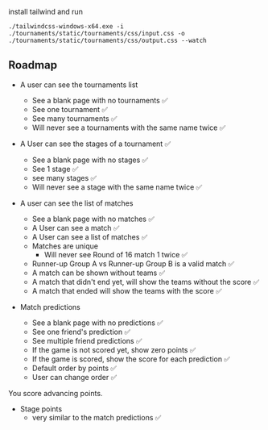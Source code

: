 install tailwind and run

```
./tailwindcss-windows-x64.exe -i ./tournaments/static/tournaments/css/input.css -o ./tournaments/static/tournaments/css/output.css --watch
```


## Roadmap
- A user can see the tournaments list
  - See a blank page with no tournaments ✅
  - See one tournament ✅
  - See many tournaments ✅
  - Will never see a tournaments with the same name twice ✅


- A User can see the stages of a tournament ✅
  - See a blank page with no stages ✅
  - See 1 stage ✅
  - see many stages ✅
  - Will never see a stage with the same name twice ✅


- A user can see the list of matches
  - See a blank page with no matches ✅
  - A User can see a match ✅
  - A User can see a list of matches ✅
  - Matches are unique 
    -  Will never see Round of 16 match 1 twice ✅
  - Runner-up Group A vs Runner-up Group B is a valid match ✅
  - A match can be shown without teams ✅
  - A match that didn't end yet, will show the teams without the score ✅
  - A match that ended will show the teams with the score ✅

  
- Match predictions
  - See a blank page with no predictions ✅
  - See one friend's prediction ✅
  - See multiple friend predictions ✅
  - If the game is not scored yet, show zero points ✅
  - If the game is scored, show the score for each prediction ✅
  - Default order by points ✅
  - User can change order ✅


You score advancing points.
- Stage points
  - very similar to the match predictions ✅